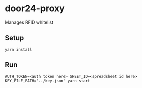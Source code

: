 # door24-proxy

Manages RFID whitelist

## Setup

```
yarn install
```

## Run

```
AUTH_TOKEN=<auth token here> SHEET_ID=<spreadsheet id here> KEY_FILE_PATH='../key.json' yarn start
```
